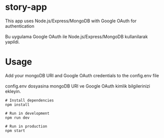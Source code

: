 # story-app
This app uses Node.js/Express/MongoDB with Google OAuth for authentication <br> <br>
Bu uygulama Google OAuth ile Node.js/Express/MongoDB kullanilarak yapildi.

# Usage
Add your mongoDB URI and Google OAuth credentials to the config.env file <br> <br>
config.env dosyasina mongoDB URI ve Google OAuth kimlik bilgilerinizi ekleyin.

```
# Install dependencies
npm install

# Run in development
npm run dev

# Run in production
npm start
```

